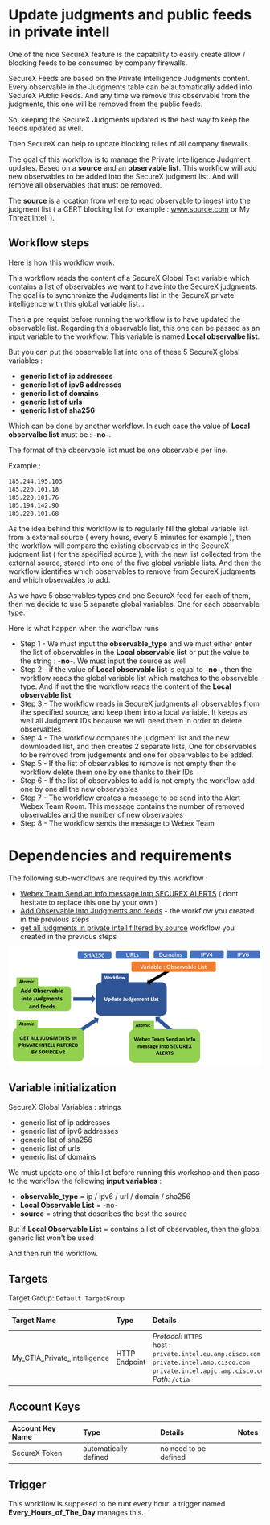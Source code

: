 # Update judgments and public feeds in private intell

One of the nice SecureX feature is the capability to easily create allow / blocking feeds to be consumed by company firewalls.

SecureX Feeds are based on the Private Intelligence Judgments content. Every observable in the Judgments table can be automatically added into SecureX Public Feeds. And any time we remove this observable from the judgments, this one will be removed from the public feeds.

So, keeping the SecureX Judgments updated is the best way to keep the feeds updated as well. 

Then SecureX can help to update blocking rules of all company firewalls.

The goal of this workflow is to manage the Private Intelligence Judgment updates. Based on a **source** and an **observable list**. This workflow will add new observables to be added into the SecureX judgment list. And will remove all observables that must be removed.

The **source** is a location from where to read observable to ingest into the judgment list ( a CERT blocking list for example : www.source.com or My Threat Intell ).

## Workflow steps

Here is how this workflow work.

This workflow reads the content of a SecureX Global Text variable which contains a list of observables we want to have into the SecureX judgments. The goal is to synchronize the Judgments list in the SecureX private intelligence with this global variable list...

Then a pre requist before running the workflow is to have updated the observable list. Regarding this observable list, this one can be passed as an input variable to the workflow. This variable is named **Local observalbe list**.

But you can put the observable list into one of these 5 SecureX global variables :

- **generic list of ip addresses**
- **generic list of ipv6 addresses**
- **generic list of domains**
- **generic list of urls**
- **generic list of sha256**

Which can be done by another workflow. In such case the value of **Local observalbe list** must be : **-no-**.

The format of the observable list must be one observable per line.

Example :

```
185.244.195.103
185.220.101.18
185.220.101.76
185.194.142.90
185.220.101.68
```


As the idea behind this workflow is to regularly fill the global variable list from a external source  ( every hours, every 5 minutes for example ), then the workflow will compare the existing observables in the SecureX judgment list ( for the specified source ), with the new list collected from the external source, stored into one of the five global variable lists. And then the workflow identifies which observables to remove from SecureX judgments and which observables to add.

As we have 5 observables types and one SecureX feed for each of them, then we decide to use 5 separate global variables. One for each observable type.

Here is what happen when the workflow runs

- Step 1 - We must input the **observable_type** and we must either enter the list of observables in the **Local observable list** or put the value to the string : **-no-**. We must input the source as well
- Step 2 - if the value of **Local observable list** is equal to **-no-**, then the workflow reads the global variable list which matches to the observable type. And if not the the workflow reads the content of the **Local observable list**
- Step 3 - The workflow reads in SecureX judgments all observables from the specified source, and keep them into a local variable. It keeps as well all Judgment IDs because we will need them in order to delete observables
- Step 4 - The workflow compares the judgment list and the new downloaded list, and then creates 2 separate lists, One for observables to be removed from judgements and one for observables to be added.
- Step 5 - If the list of observables to remove is not empty then the workflow delete them one by one thanks to their IDs
- Step 6 - If the list of observables to add is not empty the workflow add one by one all the new observables
- Step 7 - The workflow creates a message to be send into the Alert Webex Team Room. This message contains the number of removed observables and the number of new observables
- Step 8 - The workflow sends the message to Webex Team

# Dependencies and requirements

The following sub-workflows are required by this workflow :

- [Webex Team Send an info message into SECUREX ALERTS](https://github.com/pcardotatgit/SecureX_Workflows_and_Stuffs/tree/master/1-Create_a_Webex_Team_Bot_Target) ( dont hesitate to replace this one by your own )
- [Add Observable into Judgments and feeds](https://github.com/pcardotatgit/SecureX_Workflows_and_Stuffs/tree/master/500-SecureX_Workflow_examples/Atomics/Add_an_Observable_into_Judgments_and_feeds) - the workflow you created in the previous steps
- [get all judgments in private intell filtered by source](https://github.com/pcardotatgit/SecureX_Workflows_and_Stuffs/tree/master/500-SecureX_Workflow_examples/Workflows/get_all_judgments_in_private_intell_filtered_by_source) workflow you created in the previous steps


![](./assets/img-1.png)

## Variable initialization

SecureX Global Variables : strings

- generic list of ip addresses
- generic list of ipv6 addresses
- generic list of sha256
- generic list of urls
- generic list of domains

We must update one of this list before running this workshop and then pass to the workflow the following **input variables** :

- **observable_type** =  ip / ipv6 / url / domain / sha256
- **Local Observable List** = -no-
- **source** = string that describes the best the source

But if **Local Observable List** = contains a list of observables, then the global generic list won't be used

And then run the workflow.

## Targets

Target Group: `Default TargetGroup`

| Target Name | Type | Details | Account Keys | Notes |
|:------------|:-----|:--------|:-------------|:------|
| My_CTIA_Private_Intelligence | HTTP Endpoint | _Protocol:_ `HTTPS`<br />host : `private.intel.eu.amp.cisco.com`<br>`private.intel.amp.cisco.com`<br>`private.intel.apjc.amp.cisco.com`<br>_Path:_ `/ctia` | SecureX Token | |

## Account Keys

| Account Key Name | Type | Details | Notes |
|:-----------------|:-----|:--------|:------|
| SecureX Token | automatically defined | no need to be defined | |

## Trigger

This workflow is suppesed to be runt every hour. a trigger named **Every_Hours_of_The_Day** manages this.

